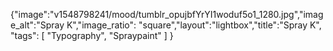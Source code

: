 {"image":"v1548798241/mood/tumblr_opujbfYrYI1woduf5o1_1280.jpg","image_alt":"Spray K","image_ratio": "square","layout":"lightbox","title":"Spray K",
 "tags": [
  "Typography",
  "Spraypaint"
 ]
}